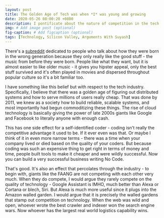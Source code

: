 ```yaml
---
layout: post
title: The Golden Age of Tech was when *I* was young and growing
date: 2020-05-26 08:00:20 +0800
description: I pontificate about the nature of competition in the tech industry 
img: # Add image post (optional)
fig-caption: # Add figcaption (optional)
tags: [Technology, Silicon Valley, Arguments With Suyash]
---
```


There's a [subreddit](//reddit.com/r/lewronggeneration) dedicated to people who talk about how they were born in the wrong generation because they only really like the good stuff - the music from before they were born. People like what they want, but it is almost easier to like older music - it gives you hipster appeal, only the best stuff survived and it's often played in movies and dispersed throughout popular culture so it's a bit familiar too.

I have something like this belief but with respect to the tech industry. Specifically, I believe that there was a golden age of figuring out distributed systems and how to serve millions of users really cheap. That was done by 2011, we knew as a society how to build reliable, scalable systems, and most importantly had begun commoditizing these things. The rise of cloud technology is basically giving the power of late 2000s giants like Google and Facebook to literally anyone with enough cash.

This has one side effect for a self-identified coder - coding isn't really the competitive advantage it used to be. If it ever even was that. Or maybe I think of it in even more narrow terms - there was a time when your company lived or died based on the quality of your coders. But because coding was such an expensive thing to get right in terms of money and time, people built tools to make it cheaper and were wildly successful. Now you can build a very successful business writing No Code.

That's good. It's also an effect that percolates through the industry - to begin with, giants like the FAANG are not competing with each other very much. When they do compete, I would argue they rarely compete on the quality of technology - Google Assistant is IMHO, much better than Alexa or Cortana or blech, Siri. But Alexa is much more useful since it plugs into the Amazon walled garden. I would argue that it is precisely the walled gardens that stamp out competition on technology. When the web was wild and open, whoever wrote the best crawler and indexer won the search engine wars. Now whoever has the largest real world logistics capability wins.
